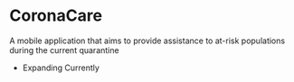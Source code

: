 # CoronaCare
A mobile application that aims to provide assistance to at-risk populations during the current quarantine
- Expanding Currently
